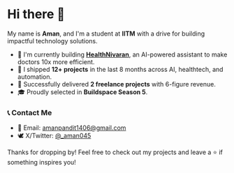 # Hi there 👋

My name is **Aman**, and I'm a student at **IITM** with a drive for building impactful technology solutions.

- 👷 I'm currently building [**HealthNivaran**](https://healthnivaran.in), an AI-powered assistant to make doctors 10x more efficient.
- 🌱 I shipped **12+ projects** in the last 8 months across AI, healthtech, and automation.
- 💸 Successfully delivered **2 freelance projects** with 6-figure revenue.
- 🎓 Proudly selected in **Buildspace Season 5**.

### 📞 Contact Me

- 📧 Email: [amanpandit1406@gmail.com](mailto:amanpandit1406@gmail.com)
- 🕊️ X/Twitter: [@_aman045](https://x.com/_aman045)

Thanks for dropping by! 
Feel free to check out my projects and leave a ⭐ if something inspires you!
